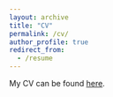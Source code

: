 ```yaml
---
layout: archive
title: "CV"
permalink: /cv/
author_profile: true
redirect_from:
  - /resume
---
```


My CV can be found [here](https://thuang-power.github.io/files/cv_tong.pdf).
